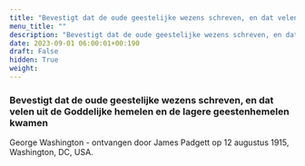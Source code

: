 ```yaml
---
title: "Bevestigt dat de oude geestelijke wezens schreven, en dat velen uit de Goddelijke hemelen en de lagere geestenhemelen kwamen"
menu_title: ""
description: "Bevestigt dat de oude geestelijke wezens schreven, en dat velen uit de Goddelijke hemelen en de lagere geestenhemelen kwamen"
date: 2023-09-01 06:00:01+00:190
draft: False
hidden: True
weight:
---
```

### Bevestigt dat de oude geestelijke wezens schreven, en dat velen uit de Goddelijke hemelen en de lagere geestenhemelen kwamen

George Washington - ontvangen door James Padgett op 12 augustus 1915, Washington, DC, USA.
